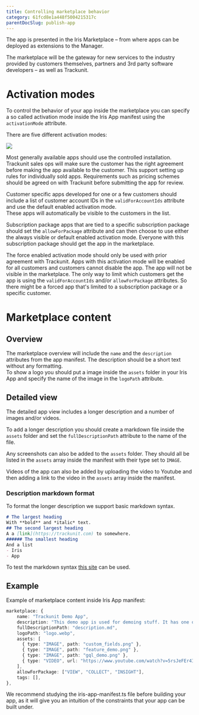 ```yaml
---
title: Controlling marketplace behavior
category: 61fcd8e1a448f5004215317c
parentDocSlug: publish-app
---
```


The app is presented in the Iris Marketplace – from where apps can be deployed as extensions to the Manager.

The marketplace will be the gateway for new services to the industry provided by customers themselves, partners and 3rd party software developers – as well as Trackunit.

# Activation modes

To control the behavior of your app inside the marketplace you can specify a so called activation mode inside the Iris App manifest using the `activationMode` attribute.

There are five different activation modes:

![](https://files.readme.io/e11630c-image.png)

Most generally available apps should use the controlled installation. Trackunit sales ops will make sure the customer has the right agreement before making the app available to the customer. This support setting up rules for individually sold apps. Requirements such as pricing schemes should be agreed on with Trackunit before submitting the app for review.

Customer specific apps developed for one or a few customers should include a list of customer account IDs in the `validForAccountIds` attribute and use the default enabled activation mode.  
These apps will automatically be visible to the customers in the list.

Subscription package apps that are tied to a specific subscription package should set the `allowForPackage` attribute and can then choose to use either the always visible or default enabled activation mode. Everyone with this subscription package should get the app in the marketplace.

The force enabled activation mode should only be used with prior agreement with Trackunit. Apps with this activation mode will be enabled for all customers and customers cannot disable the app. The app will not be visible in the marketplace. The only way to limit which customers get the app is using the `validForAccountIds` and/or `allowForPackage` attributes. So there might be a forced app that's limited to a subscription package or a specific customer.

# Marketplace content

## Overview

The marketplace overview will include the `name` and the `description` attributes from the app manifest. The description should be a short text without any formatting.  
To show a logo you should put a image inside the `assets` folder in your Iris App and specify the name of the image in the `logoPath` attribute.

## Detailed view

The detailed app view includes a longer description and a number of images and/or videos.

To add a longer description you should create a markdown file inside the `assets` folder and set the `fullDescriptionPath` attribute to the name of the file.

Any screenshots can also be added to the `assets` folder. They should all be listed in the `assets` array inside the manifest with their type set to `IMAGE`.

Videos of the app can also be added by uploading the video to Youtube and then adding a link to the video in the `assets` array inside the manifest.

### Description markdown format

To format the longer description we support basic markdown syntax.

```markdown
# The largest heading
With **bold** and *italic* text.
## The second largest heading
A a [link](https://trackunit.com) to somewhere.
###### The smallest heading
And a list
- Iris
- App
```



To test the markdown syntax [this site](https://marked.js.org/demo/?text=%23%20The%20largest%20heading%0AWith%20**bold**%20and%20*italic*%20text.%0A%23%23%20The%20second%20largest%20heading%0AA%20a%20%5Blink%5D(https%3A%2F%2Ftrackunit.com)%20to%20somewhere.%0A%23%23%23%23%23%23%20The%20smallest%20heading%0AAnd%20a%20list%0A-%20Iris%0A-%20App&options=%7B%0A%20%22async%22%3A%20false%2C%0A%20%22baseUrl%22%3A%20null%2C%0A%20%22breaks%22%3A%20false%2C%0A%20%22extensions%22%3A%20null%2C%0A%20%22gfm%22%3A%20true%2C%0A%20%22headerIds%22%3A%20true%2C%0A%20%22headerPrefix%22%3A%20%22%22%2C%0A%20%22highlight%22%3A%20null%2C%0A%20%22langPrefix%22%3A%20%22language-%22%2C%0A%20%22mangle%22%3A%20true%2C%0A%20%22pedantic%22%3A%20false%2C%0A%20%22sanitize%22%3A%20false%2C%0A%20%22sanitizer%22%3A%20null%2C%0A%20%22silent%22%3A%20false%2C%0A%20%22smartLists%22%3A%20false%2C%0A%20%22smartypants%22%3A%20false%2C%0A%20%22tokenizer%22%3A%20null%2C%0A%20%22walkTokens%22%3A%20null%2C%0A%20%22xhtml%22%3A%20false%0A%7D&version=master) can be used.

## Example

Example of marketplace content inside Iris App manifest:

```typescript
marketplace: {
    name: "Trackunit Demo App",
    description: "This demo app is used for demoing stuff. It has one of each extension type.",
    fullDescriptionPath: "description.md",
    logoPath: "logo.webp",
    assets: [
      { type: "IMAGE", path: "custom_fields.png" },
      { type: "IMAGE", path: "feature_demo.png" },
      { type: "IMAGE", path: "gql_demo.png" },
      { type: "VIDEO", url: "https://www.youtube.com/watch?v=5rsJeFEr4IE" },
    ],
    allowForPackage: ["VIEW", "COLLECT", "INSIGHT"],
    tags: [],
},
```

We recommend studying the iris-app-manifest.ts file before building your app, as it will give you an intuition of the constraints that your app can be built under.